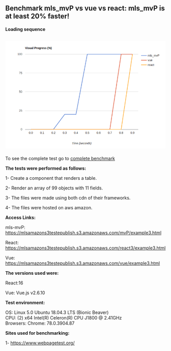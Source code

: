## Benchmark mls_mvP vs vue vs react: **mls_mvP is at least 20% faster!**

#### Loading sequence
![alt text](img/metricas.png)
------

To see the complete test go to [complete benchmark](https://www.webpagetest.org/video/compare.php?tests=191204_P9_bb5825208e3a825ef36c67b6521d359a,191204_VP_d6472f5e11b54594fa5831b3cd9323d6,191204_1C_51055dec06624ab1c4ff25a5ac7d35a1)

**The tests were performed as follows:**

1- Create a component that renders a table.

2- Render an array of 99 objects with 11 fields.

3- The files were made using both cdn of their frameworks.

4- The files were hosted on aws amazon.

**Access Links:**
    
mls-mvP: https://mlsamazons3testepublish.s3.amazonaws.com/mvP/example3.html    
    
React: https://mlsamazons3testepublish.s3.amazonaws.com/react3/example3.html
      
Vue: https://mlsamazons3testepublish.s3.amazonaws.com/vue/example3.html

**The versions used were:**

React:16

Vue: Vue.js v2.6.10


**Test environment:**

  OS: Linux 5.0 Ubuntu 18.04.3 LTS (Bionic Beaver)       
  CPU: (2) x64 Intel(R) Celeron(R) CPU  J1800  @ 2.41GHz       
  Browsers: Chrome: 78.0.3904.87 


**Sites used for benchmarking:**

1-  https://www.webpagetest.org/


